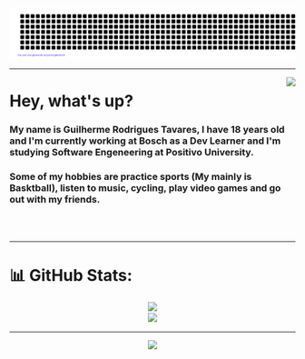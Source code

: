 ![gitartwork](gitartwork.svg)

---

<img align="right" height="250px" src="https://i.pinimg.com/originals/55/ba/ff/55baff26b6cc66fcd451633c26c181ca.jpg"/>
<h1 align="left">Hey, what's up?</h1>
<h3 align="left">My name is Guilherme Rodrigues Tavares, I have 18 years old and I'm currently working at Bosch as a Dev Learner and I'm studying Software Engeneering at Positivo University.</h3>
<h3 align="left">Some of my hobbies are practice sports (My mainly is Basktball), listen to music, cycling, play video games and go out with my friends.</h3>

<br><br>

---

# 📊 GitHub Stats:
<div align="center"> 
  
  ![](https://github-readme-streak-stats.herokuapp.com/?user=tavares-gui&theme=hacker&hide_border=false)</br>
  ![](https://github-readme-stats.vercel.app/api/top-langs/?username=tavares-gui&theme=chartreuse-dark&hide_border=false&include_all_commits=false&count_private=false&layout=compact)
</div>

---

<div align="center"> 
  
  [![](https://visitcount.itsvg.in/api?id=tavares-gui&icon=2&color=11)](https://visitcount.itsvg.in)
</div>



